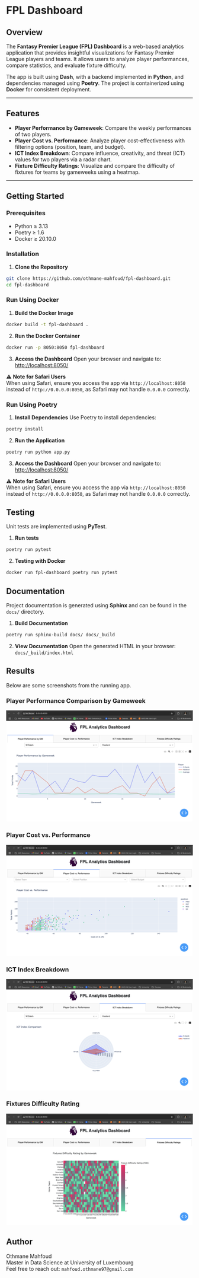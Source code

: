 # **FPL Dashboard**

## Overview

The **Fantasy Premier League (FPL) Dashboard** is a web-based analytics application that provides insightful visualizations for Fantasy Premier League players and teams. It allows users to analyze player performances, compare statistics, and evaluate fixture difficulty.

The app is built using **Dash**, with a backend implemented in **Python**, and dependencies managed using **Poetry**. The project is containerized using **Docker** for consistent deployment.

---

## Features

- **Player Performance by Gameweek**: Compare the weekly performances of two players.
- **Player Cost vs. Performance**: Analyze player cost-effectiveness with filtering options (position, team, and budget).
- **ICT Index Breakdown**: Compare influence, creativity, and threat (ICT) values for two players via a radar chart.
- **Fixture Difficulty Ratings**: Visualize and compare the difficulty of fixtures for teams by gameweeks using a heatmap.

---                  

## Getting Started

### Prerequisites

- Python ≥ 3.13
- Poetry ≥ 1.6
- Docker ≥ 20.10.0

### Installation

1. **Clone the Repository**
```bash
git clone https://github.com/othmane-mahfoud/fpl-dashboard.git
cd fpl-dashboard
```

### Run Using Docker

1. **Build the Docker Image**
```bash
docker build -t fpl-dashboard .
```

2. **Run the Docker Container**
```bash
docker run -p 8050:8050 fpl-dashboard
```

3. **Access the Dashboard** Open your browser and navigate to: [http://localhost:8050/](http://localhost:8050/)

⚠️ **Note for Safari Users**  
When using Safari, ensure you access the app via `http://localhost:8050` instead of `http://0.0.0.0:8050`, as Safari may not handle `0.0.0.0` correctly.

### Run Using Poetry

1. **Install Dependencies** Use Poetry to install dependencies:
```bash
poetry install
```

2. **Run the Application**
```bash
poetry run python app.py
```

3. **Access the Dashboard** Open your browser and navigate to: [http://localhost:8050/](http://localhost:8050/)

⚠️ **Note for Safari Users**  
When using Safari, ensure you access the app via `http://localhost:8050` instead of `http://0.0.0.0:8050`, as Safari may not handle `0.0.0.0` correctly.

## Testing

Unit tests are implemented using **PyTest**.

1. **Run tests**
```bash
poetry run pytest
```

2. **Testing with Docker**
```bash
docker run fpl-dashboard poetry run pytest
```

## Documentation

Project documentation is generated using **Sphinx** and can be found in the `docs/` directory.

1. **Build Documentation**
```bash
poetry run sphinx-build docs/ docs/_build
```

2. **View Documentation** Open the generated HTML in your browser: `docs/_build/index.html`

## Results

Below are some screenshots from the running app.

### Player Performance Comparison by Gameweek
![](assets/screenshots/player_performance_by_gw.png)

### Player Cost vs. Performance
![](assets/screenshots/cost_performance.png)

### ICT Index Breakdown
![](assets/screenshots/ict_index.png)

### Fixtures Difficulty Rating
![](assets/screenshots/fdr.png)

## Author

Othmane Mahfoud <br>
Master in Data Science at University of Luxembourg <br>
Feel free to reach out: `mahfoud.othmane97@gmail.com`
